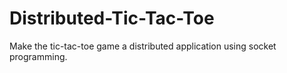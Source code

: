# Distributed-Tic-Tac-Toe
Make the tic-tac-toe game a distributed application using socket programming.
